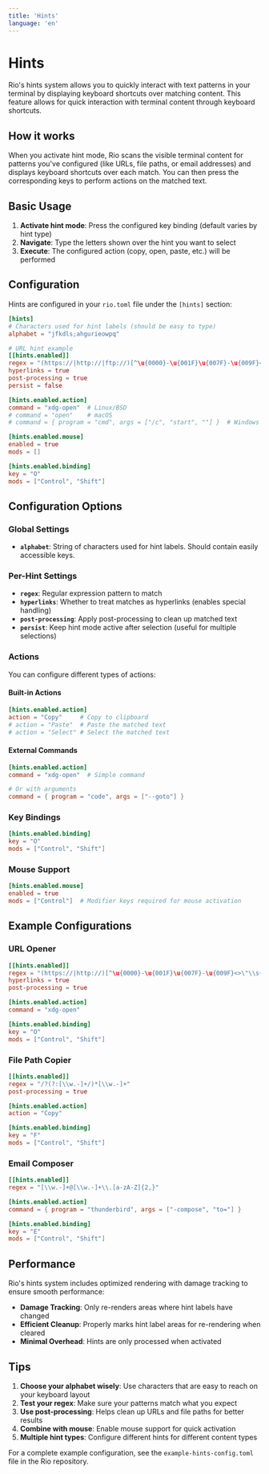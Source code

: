 ```yaml
---
title: 'Hints'
language: 'en'
---
```


# Hints

Rio's hints system allows you to quickly interact with text patterns in your terminal by displaying keyboard shortcuts over matching content. This feature allows for quick interaction with terminal content through keyboard shortcuts.

## How it works

When you activate hint mode, Rio scans the visible terminal content for patterns you've configured (like URLs, file paths, or email addresses) and displays keyboard shortcuts over each match. You can then press the corresponding keys to perform actions on the matched text.

## Basic Usage

1. **Activate hint mode**: Press the configured key binding (default varies by hint type)
2. **Navigate**: Type the letters shown over the hint you want to select
3. **Execute**: The configured action (copy, open, paste, etc.) will be performed

## Configuration

Hints are configured in your `rio.toml` file under the `[hints]` section:

```toml
[hints]
# Characters used for hint labels (should be easy to type)
alphabet = "jfkdls;ahgurieowpq"

# URL hint example
[[hints.enabled]]
regex = "(https://|http://|ftp://)[^\u{0000}-\u{001F}\u{007F}-\u{009F}<>\"\\s{-}\\^⟨⟩`\\\\]+"
hyperlinks = true
post-processing = true
persist = false

[hints.enabled.action]
command = "xdg-open"  # Linux/BSD
# command = "open"    # macOS  
# command = { program = "cmd", args = ["/c", "start", ""] }  # Windows

[hints.enabled.mouse]
enabled = true
mods = []

[hints.enabled.binding]
key = "O"
mods = ["Control", "Shift"]
```

## Configuration Options

### Global Settings

- **`alphabet`**: String of characters used for hint labels. Should contain easily accessible keys.

### Per-Hint Settings

- **`regex`**: Regular expression pattern to match
- **`hyperlinks`**: Whether to treat matches as hyperlinks (enables special handling)
- **`post-processing`**: Apply post-processing to clean up matched text
- **`persist`**: Keep hint mode active after selection (useful for multiple selections)

### Actions

You can configure different types of actions:

#### Built-in Actions
```toml
[hints.enabled.action]
action = "Copy"     # Copy to clipboard
# action = "Paste"  # Paste the matched text
# action = "Select" # Select the matched text
```

#### External Commands
```toml
[hints.enabled.action]
command = "xdg-open"  # Simple command

# Or with arguments
command = { program = "code", args = ["--goto"] }
```

### Key Bindings

```toml
[hints.enabled.binding]
key = "O"
mods = ["Control", "Shift"]
```

### Mouse Support

```toml
[hints.enabled.mouse]
enabled = true
mods = ["Control"]  # Modifier keys required for mouse activation
```

## Example Configurations

### URL Opener
```toml
[[hints.enabled]]
regex = "(https://|http://)[^\u{0000}-\u{001F}\u{007F}-\u{009F}<>\"\\s{-}\\^⟨⟩`\\\\]+"
hyperlinks = true
post-processing = true

[hints.enabled.action]
command = "xdg-open"

[hints.enabled.binding]
key = "O"
mods = ["Control", "Shift"]
```

### File Path Copier
```toml
[[hints.enabled]]
regex = "/?(?:[\\w.-]+/)*[\\w.-]+"
post-processing = true

[hints.enabled.action]
action = "Copy"

[hints.enabled.binding]
key = "F"
mods = ["Control", "Shift"]
```

### Email Composer
```toml
[[hints.enabled]]
regex = "[\\w.-]+@[\\w.-]+\\.[a-zA-Z]{2,}"

[hints.enabled.action]
command = { program = "thunderbird", args = ["-compose", "to="] }

[hints.enabled.binding]
key = "E"
mods = ["Control", "Shift"]
```

## Performance

Rio's hints system includes optimized rendering with damage tracking to ensure smooth performance:

- **Damage Tracking**: Only re-renders areas where hint labels have changed
- **Efficient Cleanup**: Properly marks hint label areas for re-rendering when cleared
- **Minimal Overhead**: Hints are only processed when activated

## Tips

1. **Choose your alphabet wisely**: Use characters that are easy to reach on your keyboard layout
2. **Test your regex**: Make sure your patterns match what you expect
3. **Use post-processing**: Helps clean up URLs and file paths for better results
4. **Combine with mouse**: Enable mouse support for quick activation
5. **Multiple hint types**: Configure different hints for different content types

For a complete example configuration, see the `example-hints-config.toml` file in the Rio repository.